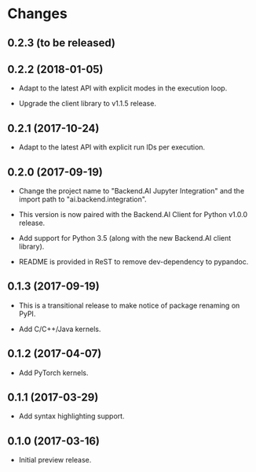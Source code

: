 Changes
=======

0.2.3 (to be released)
----------------------

0.2.2 (2018-01-05)
------------------

 - Adapt to the latest API with explicit modes in the execution loop.

 - Upgrade the client library to v1.1.5 release.

0.2.1 (2017-10-24)
------------------

 - Adapt to the latest API with explicit run IDs per execution.


0.2.0 (2017-09-19)
------------------

 - Change the project name to "Backend.AI Jupyter Integration"
   and the import path to "ai.backend.integration".

 - This version is now paired with the Backend.AI Client for Python v1.0.0
   release.

 - Add support for Python 3.5 (along with the new Backend.AI client library).

 - README is provided in ReST to remove dev-dependency to pypandoc.

0.1.3 (2017-09-19)
------------------

 - This is a transitional release to make notice of package renaming on PyPI.

 - Add C/C++/Java kernels.

0.1.2 (2017-04-07)
------------------

 - Add PyTorch kernels.

0.1.1 (2017-03-29)
------------------

 - Add syntax highlighting support.

0.1.0 (2017-03-16)
------------------

 - Initial preview release.

